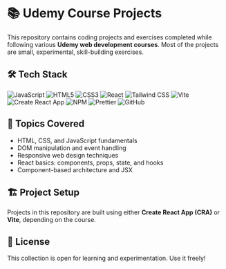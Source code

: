 # 📚 Udemy Course Projects
  
This repository contains coding projects and exercises completed while following various **Udemy web development courses**. Most of the projects are small, experimental, skill-building exercises.

## 🛠️ Tech Stack  

![JavaScript](https://img.shields.io/badge/-JavaScript-F7DF1E?logo=javascript&logoColor=black&logoWidth=30)
![HTML5](https://img.shields.io/badge/-HTML5-E34F26?logo=html5&logoColor=white&logoWidth=30)
![CSS3](https://img.shields.io/badge/-CSS3-1572B6?logo=css3&logoColor=white&logoWidth=30)
![React](https://img.shields.io/badge/-React-61DAFB?logo=react&logoColor=black&logoWidth=30)
![Tailwind CSS](https://img.shields.io/badge/-Tailwind%20CSS-06B6D4?logo=tailwindcss&logoColor=white&logoWidth=30)
![Vite](https://img.shields.io/badge/-Vite-646CFF?logo=vite&logoColor=white&logoWidth=30)
![Create React App](https://img.shields.io/badge/-CRA-09D3AC?logo=react&logoColor=white&logoWidth=30)
![NPM](https://img.shields.io/badge/-NPM-CB3837?logo=npm&logoColor=white&logoWidth=30)
![Prettier](https://img.shields.io/badge/-Prettier-F7B93E?logo=prettier&logoColor=black&logoWidth=30)
![GitHub](https://img.shields.io/badge/-GitHub-181717?logo=github&logoColor=white&logoWidth=30)


## 🧠 Topics Covered  
- HTML, CSS, and JavaScript fundamentals  
- DOM manipulation and event handling  
- Responsive web design techniques  
- React basics: components, props, state, and hooks  
- Component-based architecture and JSX  


## 🏗️ Project Setup  

Projects in this repository are built using either **Create React App (CRA)** or **Vite**, depending on the course.  


## 📜 License

This collection is open for learning and experimentation. Use it freely!